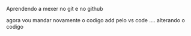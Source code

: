 Aprendendo a mexer no git e no github

agora vou mandar novamente o codigo
add pelo vs code
....
alterando o codigo
